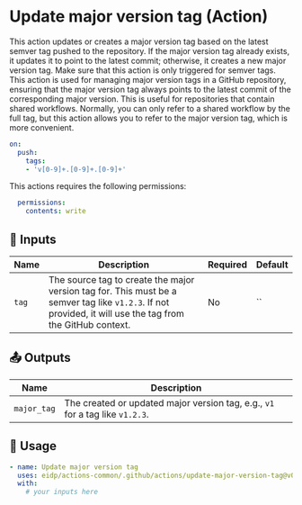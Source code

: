 <!-- BEGIN ACTION DOCS: Update major version tag -->
<!-- BEGIN ACTION DOCS: Update major version tag -->
# Update major version tag (Action)

This action updates or creates a major version tag based on the latest semver tag pushed to the repository. If the major version tag already exists, it updates it to point to the latest commit; otherwise, it creates a new major version tag.
Make sure that this action is only triggered for semver tags.
This action is used for managing major version tags in a GitHub repository, ensuring that the major version tag always points to the latest commit of the corresponding major version.
This is useful for repositories that contain shared workflows.
Normally, you can only refer to a shared workflow by the full tag, but this action allows you to refer to the major version tag, which is more convenient.

```yaml
on:
  push:
    tags:
    - 'v[0-9]+.[0-9]+.[0-9]+'
```

This actions requires the following permissions:
```yaml
  permissions:
    contents: write
```
<!-- BEGIN ACTION DOCS: Update major version tag -->

## 🔧 Inputs

| Name|                                                                        Description                                                                       |Required|Default|
|-----|----------------------------------------------------------------------------------------------------------------------------------------------------------|--------|-------|
|`tag`|The source tag to create the major version tag for. This must be a semver tag like `v1.2.3`. If not provided, it will use the tag from the GitHub context.|   No   |   ``  |

## 📤 Outputs

|    Name   |                                 Description                                 |
|-----------|-----------------------------------------------------------------------------|
|`major_tag`|The created or updated major version tag, e.g., `v1` for a tag like `v1.2.3`.|

## 🚀 Usage

```yaml
- name: Update major version tag
  uses: eidp/actions-common/.github/actions/update-major-version-tag@v0
  with:
    # your inputs here
```

<!-- END ACTION DOCS -->
